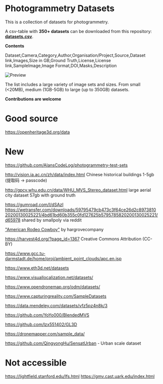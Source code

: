 # Photogrammetry Datasets

This is a collection of datasets for photogrammetry.

A csv-table with **350+ datasets** can be downloaded from this repository: [**datasets.csv**](./datasets.csv).

**Contents**

Dataset,Camera,Category,Author,Organisation/Project,Source,Dataset link,Images,Size in GB,Ground Truth,License,License link,SampleImage,Image Format,DOI,Masks,Description

![Preview](csvpreview.JPG)

The list includes a large variety of image sets and sizes.
From small (<20MB), medium (1GB-5GB) to large (up to 350GB) datasets.

**Contributions are welcome**


# Good source

https://openheritage3d.org/data

# New

https://github.com/AlansCodeLog/photogrammetry-test-sets 

http://vision.ia.ac.cn/zh/data/index.html Chinese historical buildings 1-5gb (提取码 -> passcode)

http://gpcv.whu.edu.cn/data/WHU_MVS_Stereo_dataset.html large aerial city dataset 57gb with ground truth

https://gumroad.com/l/dSAzI https://wetransfer.com/downloads/59795479cb473c3f64ce26d2c897381020200130025221/4bd61bd60b355c0fd127625b5795785820200130025221/d65978 shared by smallpoly via reddit

["American Rodeo Cowboy"](https://www.dropbox.com/sh/rbegeqgihpp6xwj/AAAWZFLvBCG5PlPIk059vVJpa?dl=0) by hargrovecompany


https://harvest4d.org/?page_id=1367
Creative Commons Attribution (CC-BY) 

https://www.gcc.tu-darmstadt.de/home/proj/ambient_point_clouds/apc.en.jsp

https://www.eth3d.net/datasets

https://www.visuallocalization.net/datasets/

https://www.opendronemap.org/odm/datasets/

https://www.capturingreality.com/SampleDatasets

https://data.mendeley.com/datasets/vfz5pz4n8k/3

https://github.com/YoYo000/BlendedMVS

https://github.com/lzx551402/GL3D

https://dronemapper.com/sample_data/

https://github.com/QingyongHu/SensatUrban - Urban scale dataset 

# Not accessible
https://lightfield.stanford.edu/lfs.html
https://gmv.cast.uark.edu/index.html
